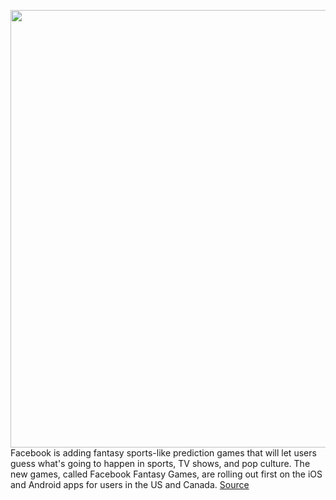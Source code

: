 <img src='https://cdn.vox-cdn.com/thumbor/Qty_VzFo8ZjYDGFJNNZkYgwX1zc=/0x0:890x816/1200x800/filters:focal(380x90:522x232)/cdn.vox-cdn.com/uploads/chorus_image/image/69805645/NRP_Fantasy_Games_on_Facebook_Inline_3__1_.0.png' width='700px' /><br/>
Facebook is adding fantasy sports-like prediction games that will let users guess what's going to happen in sports, TV shows, and pop culture. The new games, called Facebook Fantasy Games, are rolling out first on the iOS and Android apps for users in the US and Canada.
<a href='https://www.theverge.com/2021/9/1/22652826/facebook-fantasy-games-prediction-sports-tv-shows-ios-android'> Source <a/>
